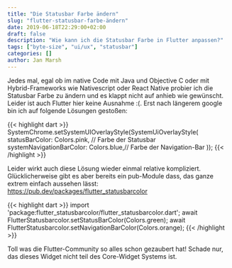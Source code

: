 ```yaml
---
title: "Die Statusbar Farbe ändern"
slug: "flutter-statusbar-farbe-ändern"
date: 2019-06-18T22:29:00+02:00
draft: false
description: "Wie kann ich die Statusbar Farbe in Flutter anpassen?"
tags: ["byte-size", "ui/ux", "statusbar"]
categories: []
author: Jan Marsh
---
```


Jedes mal, egal ob im native Code mit Java und Objective C oder mit Hybrid-Frameworks wie Nativescript oder React Native probier ich die Statusbar Farbe zu ändern und es klappt nicht auf anhieb wie gewünscht. Leider ist auch Flutter hier keine Ausnahme :(. Erst nach längerem google bin ich auf folgende Lösungen gestoßen:

{{< highlight dart >}}
SystemChrome.setSystemUIOverlayStyle(SystemUiOverlayStyle(
    statusBarColor: Colors.pink, // Farbe der Statusbar
    systemNavigationBarColor: Colors.blue,// Farbe der Navigation-Bar
));
{{< /highlight >}}

Leider wirkt auch diese Lösung wieder einmal relative kompliziert. Glücklicherweise gibt es aber bereits ein pub-Module dass, das ganze extrem einfach aussehen lässt:
https://pub.dev/packages/flutter_statusbarcolor

{{< highlight dart >}}
import 'package:flutter_statusbarcolor/flutter_statusbarcolor.dart';
await FlutterStatusbarcolor.setStatusBarColor(Colors.green);
await FlutterStatusbarcolor.setNavigationBarColor(Colors.orange);
{{< /highlight >}}

Toll was die Flutter-Community so alles schon gezaubert hat! Schade nur, das dieses Widget nicht teil des Core-Widget Systems ist.